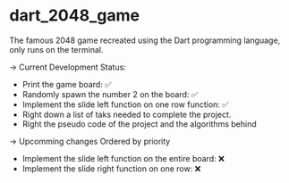 # dart_2048_game
The famous 2048 game recreated using the Dart programming language, only runs on the terminal.

-> Current Development Status:
- Print the game board: ✅
- Randomly spawn the number 2 on the board: ✅
- Implement the slide left function on one row function: ✅
- Right down a list of taks needed to complete the project.
- Right the pseudo code of the project and the algorithms behind

-> Upcomming changes
Ordered by priority 
- Implement the slide left function on the entire board: ❌
- Implement the slide right function on one row: ❌
